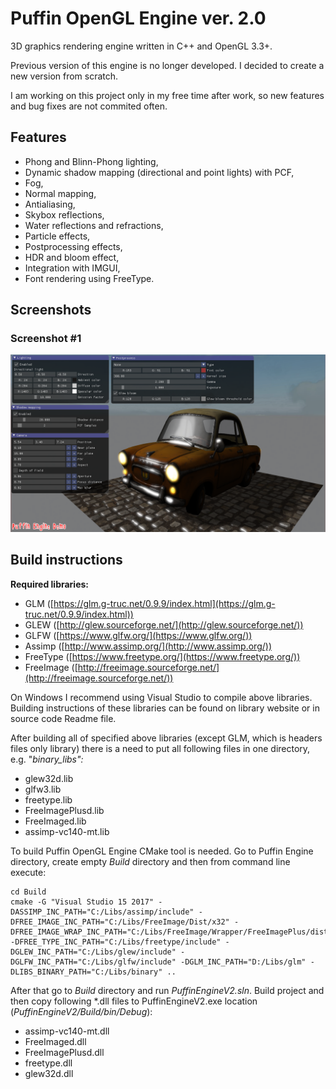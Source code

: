 # Puffin OpenGL Engine ver. 2.0
3D graphics rendering engine written in C++ and OpenGL 3.3+.

Previous version of this engine is no longer developed. I decided to create a new version from scratch.

I am working on this project only in my free time after work, so new features and bug fixes are not commited often.

## Features
  - Phong and Blinn-Phong lighting,
  - Dynamic shadow mapping (directional and point lights) with PCF,
  - Fog,
  - Normal mapping,
  - Antialiasing,
  - Skybox reflections,
  - Water reflections and refractions,
  - Particle effects,
  - Postprocessing effects,
  - HDR and bloom effect,
  - Integration with IMGUI,
  - Font rendering using FreeType.

## Screenshots
### Screenshot #1
![Screenshot 26.04.2019](https://raw.githubusercontent.com/qbranchmaster/Puffin-OpenGL-Engine-V2/master/Screenshots/26_04_2019.png)

## Build instructions
**Required libraries:**

 - GLM ([https://glm.g-truc.net/0.9.9/index.html](https://glm.g-truc.net/0.9.9/index.html))
 - GLEW ([http://glew.sourceforge.net/](http://glew.sourceforge.net/))
 - GLFW ([https://www.glfw.org/](https://www.glfw.org/))
 - Assimp ([http://www.assimp.org/](http://www.assimp.org/))
 - FreeType ([https://www.freetype.org/](https://www.freetype.org/))
 - FreeImage ([http://freeimage.sourceforge.net/](http://freeimage.sourceforge.net/))

On Windows I recommend using Visual Studio to compile above libraries. Building instructions of these libraries can be found on library website or in source code Readme file.

After building all of specified above libraries (except GLM, which is headers files only library) there is a need to put all following files in one directory, e.g. "*binary_libs":*

 - glew32d.lib
 - glfw3.lib
 - freetype.lib
- FreeImagePlusd.lib
- FreeImaged.lib
- assimp-vc140-mt.lib

To build Puffin OpenGL Engine CMake tool is needed.
Go to Puffin Engine directory, create empty *Build* directory and then from command line execute:

    cd Build
    cmake -G "Visual Studio 15 2017" -DASSIMP_INC_PATH="C:/Libs/assimp/include" -DFREE_IMAGE_INC_PATH="C:/Libs/FreeImage/Dist/x32" -DFREE_IMAGE_WRAP_INC_PATH="C:/Libs/FreeImage/Wrapper/FreeImagePlus/dist/x32" -DFREE_TYPE_INC_PATH="C:/Libs/freetype/include" -DGLEW_INC_PATH="C:/Libs/glew/include" -DGLFW_INC_PATH="C:/Libs/glfw/include" -DGLM_INC_PATH="D:/Libs/glm" -DLIBS_BINARY_PATH="C:/Libs/binary" ..

After that go to *Build* directory and run *PuffinEngineV2.sln*. Build project and then copy following *.dll files to PuffinEngineV2.exe location (*PuffinEngineV2/Build/bin/Debug*):
 - assimp-vc140-mt.dll
 - FreeImaged.dll
 - FreeImagePlusd.dll
 - freetype.dll
 - glew32d.dll
